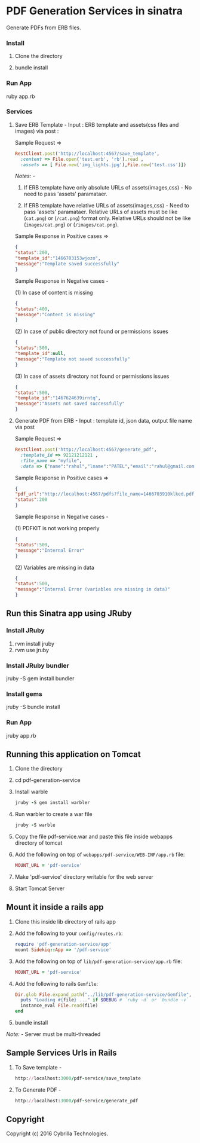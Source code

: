 # PDF Generation Services in sinatra

Generate PDFs from ERB files.

### Install

1. Clone the directory 

2. bundle install

### Run App

ruby app.rb

### Services

1. Save ERB Template - Input : ERB template and assets(css files and images) via post :
    
    Sample Request =>
    ```ruby
    RestClient.post('http://localhost:4567/save_template', 
      :content => File.open('test.erb', 'rb').read ,
      :assets => [ File.new('img_lights.jpg'),File.new('test.css')])
    ```
    
    *Notes:* - 

    1. If ERB template have only absolute URLs of assets(images,css) - No need to pass 'assets' paramataer.
    
    2. If ERB template have relative URLs of assets(images,css) - Need to pass 'assets' paramataer. Relative URLs of assets 
    must be like (`cat.png`) or (`/cat.png`) format only. Relative URLs should not be like (`images/cat.png`) or (`/images/cat.png`).
   
    Sample Response in Positive cases =>

    ```json
    {
    "status":200,
    "template_id":"1466703153wjozo",
    "message":"Template saved successfully"
    }
    ```


    Sample Response in Negative cases -

    (1) In case of content is missing 
    ```json
    {
    "status":400,
    "message":"Content is missing"
    }
    ```

    (2) In case of public directory not found or permissions issues
    ```json
    {
    "status":500,
    "template_id":null,
    "message":"Template not saved successfully"
    }
    ```
    (3) In case of assets directory not found or permissions issues
    ```json
    {
    "status":500,
    "template_id":"1467624639irntq",
    "message":"Assets not saved successfully"
    }
    ```



2. Generate PDF from ERB - Input : template id, json data, output file name via post

    Sample Request =>

    ```ruby
    RestClient.post('http://localhost:4567/generate_pdf', 
      :template_id => 92121212121 ,
      :file_name => "myfile",
      :data => {"name":"rahul","lname":"PATEL","email":"rahul@gmail.com","phone":"9889701122"}.to_json) 
    ```

    Sample Response in Positive cases =>
    ```json
    {
    "pdf_url":"http://localhost:4567/pdfs?file_name=1466703910klked.pdf",
    "status":200
    }
    ```
    Sample Response in Negative cases -

    (1) PDFKIT is not working properly
    ```json
    {
    "status":500,
    "message":"Internal Error"
    }
    ```
    (2) Variables are missing in data 
    ```json
    {
    "status":500,
    "message":"Internal Error (variables are missing in data)"
    }
    ```

## Run this Sinatra app using JRuby

### Install JRuby
1. rvm install jruby
2. rvm use jruby

### Install JRuby bundler
jruby -S gem install bundler

### Install gems 
jruby -S bundle install

### Run App
jruby app.rb


## Running this application on Tomcat

1. Clone the directory
2. cd pdf-generation-service
3. Install warble
    ```ruby
    jruby -S gem install warbler
    ```
4. Run warbler to create a war file
    ```ruby
    jruby -S warble
    ```
5. Copy the file pdf-service.war and paste this file inside webapps directory of tomcat

6.  Add the following on top of `webapps/pdf-service/WEB-INF/app.rb` file:

    ```ruby
    MOUNT_URL = 'pdf-service'
    ```
7. Make 'pdf-service' directory writable for the web server
8. Start Tomcat Server

## Mount it inside a rails app

1. Clone this inside lib directory of rails app
2. Add the following to your `config/routes.rb`:

    ```ruby
    require 'pdf-generation-service/app'
    mount Sidekiq::App => '/pdf-service'
    ```
3. Add the following on top of `lib/pdf-generation-service/app.rb` file:

    ```ruby
    MOUNT_URL = 'pdf-service'
    ```
4. Add the following to rails `Gemfile`:

    ```ruby
    Dir.glob File.expand_path("../lib/pdf-generation-service/Gemfile", __FILE__) do |file|
      puts "Loading #{file} ..." if $DEBUG # `ruby -d` or `bundle -v`
      instance_eval File.read(file)
    end
    ```
5. bundle install

*Note:* - Server must be multi-threaded

## Sample Services Urls in Rails

1. To Save template - 
    ```ruby
    http://localhost:3000/pdf-service/save_template
    ```
2. To Generate PDF - 
    ```ruby
    http://localhost:3000/pdf-service/generate_pdf
    ```


## Copyright

Copyright (c) 2016 Cybrilla Technologies.


